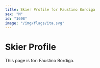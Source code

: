 ```yaml
---
title: Skier Profile for Faustino Bordiga
sex: "M"
id: "1698"
image: "/img/flags/ita.svg" 
---
```


# Skier Profile

This page is for: Faustino Bordiga.
    